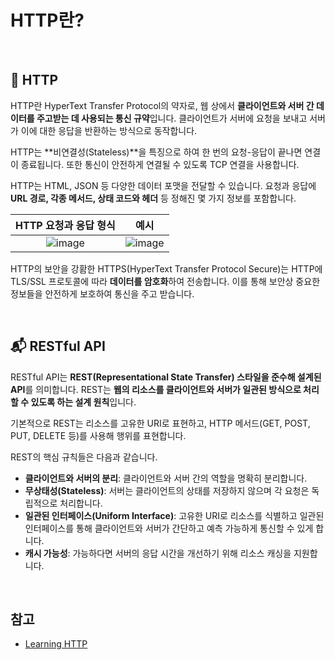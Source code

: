 # HTTP란?

<br />

## 🛜 HTTP

HTTP란 HyperText Transfer Protocol의 약자로, 웹 상에서 **클라이언트와 서버 간 데이터를 주고받는 데 사용되는 통신 규약**입니다. 클라이언트가 서버에 요청을 보내고 서버가 이에 대한 응답을 반환하는 방식으로 동작합니다.

HTTP는 **비연결성(Stateless)**을 특징으로 하여 한 번의 요청-응답이 끝나면 연결이 종료됩니다. 또한 통신이 안전하게 연결될 수 있도록 TCP 연결을 사용합니다.

HTTP는 HTML, JSON 등 다양한 데이터 포맷을 전달할 수 있습니다. 요청과 응답에 **URL 경로, 각종 메서드, 상태 코드와 헤더** 등 정해진 몇 가지 정보를 포함합니다.

|**HTTP 요청과 응답 형식**|**예시**|
|:---:|:--:|
|<img alt="image" src="https://www.oreilly.com/openbook/webclient/wcp_0301.gif" />|<img alt="image" src="https://www.oreilly.com/openbook/webclient/wcp_0302.gif" />|

HTTP의 보안을 강홤한 HTTPS(HyperText Transfer Protocol Secure)는 HTTP에 TLS/SSL 프로토콜에 따라 **데이터를 암호화**하여 전송합니다. 이를 통해 보안상 중요한 정보들을 안전하게 보호하여 통신을 주고 받습니다.

<br />

## 📬 RESTful API

RESTful API는 **REST(Representational State Transfer) 스타일을 준수해 설계된 API**를 의미합니다. REST는 **웹의 리소스를 클라이언트와 서버가 일관된 방식으로 처리할 수 있도록 하는 설계 원칙**입니다.

기본적으로 REST는 리소스를 고유한 URI로 표현하고, HTTP 메서드(GET, POST, PUT, DELETE 등)를 사용해 행위를 표현합니다.

REST의 핵심 규칙들은 다음과 같습니다.

- **클라이언트와 서버의 분리**: 클라이언트와 서버 간의 역할을 명확히 분리합니다.
- **무상태성(Stateless)**: 서버는 클라이언트의 상태를 저장하지 않으며 각 요청은 독립적으로 처리합니다.
- **일관된 인터페이스(Uniform Interface)**: 고유한 URI로 리소스를 식별하고 일관된 인터페이스를 통해 클라이언트와 서버가 간단하고 예측 가능하게 통신할 수 있게 합니다.
- **캐시 가능성**: 가능하다면 서버의 응답 시간을 개선하기 위해 리소스 캐싱을 지원합니다.

<br />

## 참고

- [Learning HTTP](https://www.oreilly.com/openbook/webclient/ch03.html)

